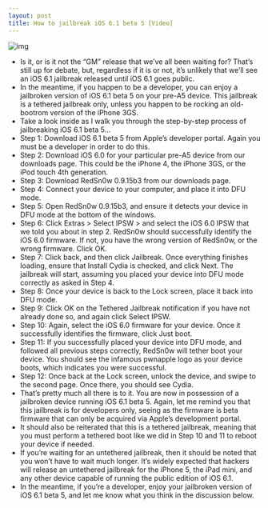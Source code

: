 ```yaml
---
layout: post
title: How to jailbreak iOS 6.1 beta 5 [Video]
---
```

![img](http://media.idownloadblog.com/wp-content/uploads/2012/12/Jailbroken.jpg)
* Is it, or is it not the “GM” release that we’ve all been waiting for? That’s still up for debate, but, regardless if it is or not, it’s unlikely that we’ll see an iOS 6.1 jailbreak released until iOS 6.1 goes public.
* In the meantime, if you happen to be a developer, you can enjoy a jailbroken version of iOS 6.1 beta 5 on your pre-A5 device. This jailbreak is a tethered jailbreak only, unless you happen to be rocking an old-bootrom version of the iPhone 3GS.
* Take a look inside as I walk you through the step-by-step process of jailbreaking iOS 6.1 beta 5…
* Step 1: Download iOS 6.1 beta 5 from Apple’s developer portal. Again you must be a developer in order to do this.
* Step 2: Download iOS 6.0 for your particular pre-A5 device from our downloads page. This could be the iPhone 4, the iPhone 3GS, or the iPod touch 4th generation.
* Step 3: Download RedSn0w 0.9.15b3 from our downloads page.
* Step 4: Connect your device to your computer, and place it into DFU mode.
* Step 5: Open RedSn0w 0.9.15b3, and ensure it detects your device in DFU mode at the bottom of the windows.
* Step 6: Click Extras > Select IPSW > and select the iOS 6.0 IPSW that we told you about in step 2. RedSn0w should successfully identify the iOS 6.0 firmware. If not, you have the wrong version of RedSn0w, or the wrong firmware. Click OK.
* Step 7: Click back, and then click Jailbreak. Once everything finishes loading, ensure that Install Cydia is checked, and click Next. The jailbreak will start, assuming you placed your device into DFU mode correctly as asked in Step 4.
* Step 8: Once your device is back to the Lock screen, place it back into DFU mode.
* Step 9: Click OK on the Tethered Jailbreak notification if you have not already done so, and again click Select IPSW.
* Step 10: Again, select the iOS 6.0 firmware for your device. Once it successfully identifies the firmware, click Just boot.
* Step 11: If you successfully placed your device into DFU mode, and followed all previous steps correctly, RedSn0w will tether boot your device. You should see the infamous pwnapple logo as your device boots, which indicates you were successful.
* Step 12: Once back at the Lock screen, unlock the device, and swipe to the second page. Once there, you should see Cydia.
* That’s pretty much all there is to it. You are now in possession of a jailbroken device running iOS 6.1 beta 5. Again, let me remind you that this jailbreak is for developers only, seeing as the firmware is beta firmware that can only be acquired via Apple’s development portal.
* It should also be reiterated that this is a tethered jailbreak, meaning that you must perform a tethered boot like we did in Step 10 and 11 to reboot your device if needed.
* If you’re waiting for an untethered jailbreak, then it should be noted that you won’t have to wait much longer. It’s widely expected that hackers will release an untethered jailbreak for the iPhone 5, the iPad mini, and any other device capable of running the public edition of iOS 6.1.
* In the meantime, if you’re a developer, enjoy your jailbroken version of iOS 6.1 beta 5, and let me know what you think in the discussion below.

